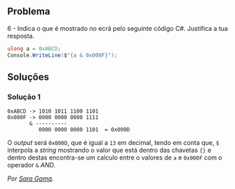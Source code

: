 ## Problema

6 - Indica o que é mostrado no ecrã pelo seguinte código C#. Justifica a tua
resposta.

```cs
ulong a = 0xABCD;
Console.WriteLine($"{a & 0x000F}");
```

## Soluções

### Solução 1

```text
0xABCD -> 1010 1011 1100 1101
0x000F -> 0000 0000 0000 1111
	   & ----------
          0000 0000 0000 1101  = 0x000D
```

O _output_ será `0x000D`, que é igual a `13` em decimal, tendo em conta que, 
`$` interpola a _string_ mostrando o valor que está dentro das chavetas `{}` e 
dentro destas encontra-se um calculo entre o valores de `a` e `0x000F` com o
operador `&` _AND_.

*Por [Sara Gama](https://github.com/serapinta).*